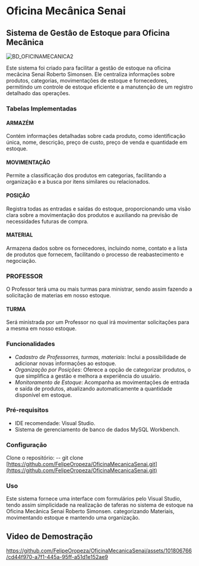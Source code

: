 # Oficina Mecânica Senai

## Sistema de Gestâo de Estoque para Oficina Mecânica
![BD_OFICINAMECANICA2](https://github.com/FelipeOropeza/OficinaMecanicaSenai/assets/151665002/94995890-dd20-48a1-ae43-7acf6fd3f125)

Este sistema foi criado para facilitar a gestâo de estoque na oficina mecâcina Senai Roberto Simonsen. Ele centraliza informações sobre produtos, categorias, movimentações de estoque e  fornecedores, permitindo um controle de estoque eficiente e a manutenção de um  registro detalhado das operações.

### Tabelas Implementadas
#### ARMAZÉM 
Contém informações detalhadas sobre cada produto, como identificação única, 
nome, descrição, preço de custo, preço de venda e quantidade em estoque.
#### MOVIMENTAÇÃO 
Permite a classificação dos produtos em categorias, facilitando a organização e a 
busca por itens similares ou relacionados.
#### POSIÇÃO
Registra todas as entradas e saídas do estoque, proporcionando uma visão clara 
sobre a movimentação dos produtos e auxiliando na previsão de necessidades 
futuras de compra.
#### MATERIAL
Armazena dados sobre os fornecedores, incluindo nome, contato e a lista de produtos 
que fornecem, facilitando o processo de reabastecimento e negociação.
### PROFESSOR  
O Professor terá uma ou mais turmas para ministrar, sendo assim fazendo a solicitação de materias em nosso estoque.
#### TURMA
Será ministrada por um Professor no qual irá movimentar solicitações para a mesma em nosso estoque.  

### Funcionalidades
- *Cadastro de Professorres, turmas, materiais*: Inclui a possibilidade de adicionar novas informações ao 
estoque.
- *Organização por Posições*: Oferece a opção de categorizar produtos, o que 
simplifica a gestão e melhora a experiência do usuário.
- *Monitoramento de Estoque*: Acompanha as movimentações de entrada e 
saída de produtos, atualizando automaticamente a quantidade disponível em 
estoque.


### Pré-requisitos
- IDE recomendade: Visual Studio.
- Sistema de gerenciamento de banco de dados MySQL Workbench.

### Configuração
Clone o repositório:
-- git clone [https://github.com/FelipeOropeza/OficinaMecanicaSenai.git](https://github.com/FelipeOropeza/OficinaMecanicaSenai.git)
### Uso
Este sistema fornece uma interface com formulários pelo Visual Studio, tendo assim simplicidade na realização de taferas no sistema de estoque na Oficina Mecânica Senai Roberto Simonsen.
categorizando Materiais, movimentando estoque e mantendo uma organização.




## Video de Demostração
https://github.com/FelipeOropeza/OficinaMecanicaSenai/assets/101806766/cd44f970-a7f1-445a-95ff-a51d1e152ae9

